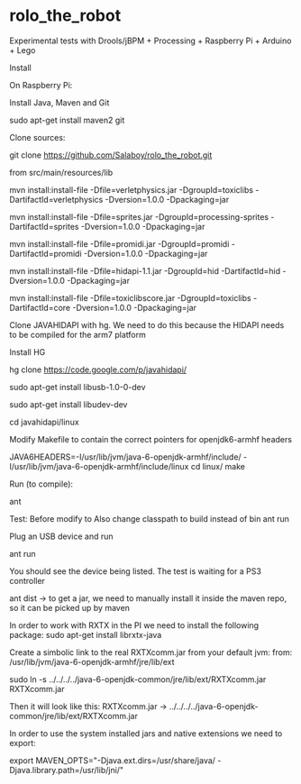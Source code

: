 rolo_the_robot
==============

Experimental tests with Drools/jBPM + Processing + Raspberry Pi + Arduino + Lego

Install

On Raspberry Pi:

Install Java, Maven and Git

sudo apt-get install maven2 git

Clone sources:

git clone https://github.com/Salaboy/rolo_the_robot.git

from src/main/resources/lib

mvn install:install-file  -Dfile=verletphysics.jar -DgroupId=toxiclibs -DartifactId=verletphysics -Dversion=1.0.0 -Dpackaging=jar

mvn install:install-file  -Dfile=sprites.jar -DgroupId=processing-sprites -DartifactId=sprites -Dversion=1.0.0 -Dpackaging=jar

mvn install:install-file  -Dfile=promidi.jar -DgroupId=promidi -DartifactId=promidi -Dversion=1.0.0 -Dpackaging=jar

mvn install:install-file  -Dfile=hidapi-1.1.jar   -DgroupId=hid -DartifactId=hid -Dversion=1.0.0 -Dpackaging=jar

mvn install:install-file  -Dfile=toxiclibscore.jar -DgroupId=toxiclibs -DartifactId=core -Dversion=1.0.0 -Dpackaging=jar

Clone JAVAHIDAPI with hg. We need to do this because the HIDAPI needs to be compiled for the arm7 platform

Install HG

hg clone https://code.google.com/p/javahidapi/

sudo apt-get install libusb-1.0-0-dev

sudo apt-get install libudev-dev

cd javahidapi/linux

Modify Makefile to contain the correct pointers for openjdk6-armhf headers

JAVA6HEADERS=-I/usr/lib/jvm/java-6-openjdk-armhf/include/ -I/usr/lib/jvm/java-6-openjdk-armhf/include/linux
cd linux/
make

Run (to compile):

ant 

Test: 
Before modify   <jvmarg value="-Djava.library.path=${basedir}/linux"/> to   <jvmarg value="-Djava.library.path=${basedir}/mac"/>
Also change classpath to build instead of bin
ant run

Plug an USB device and run

ant run

You should see the device being listed. The test is waiting for a PS3 controller

ant dist -> to get a jar, we need to manually install it inside the maven repo, so it can be picked up by maven


In order to work with RXTX in the PI we need to install the following package:
sudo apt-get install librxtx-java

Create a simbolic link to the real RXTXcomm.jar from your default jvm:
from: /usr/lib/jvm/java-6-openjdk-armhf/jre/lib/ext

sudo ln -s ../../../../java-6-openjdk-common/jre/lib/ext/RXTXcomm.jar RXTXcomm.jar

Then it will look like this: RXTXcomm.jar -> ../../../../java-6-openjdk-common/jre/lib/ext/RXTXcomm.jar

In order to use the system installed jars and native extensions we need to export:

export MAVEN_OPTS="-Djava.ext.dirs=/usr/share/java/ -Djava.library.path=/usr/lib/jni/"
